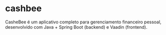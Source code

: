 # cashbee
CasheBee é um aplicativo completo para gerenciamento financeiro pessoal, desenvolvido com Java + Spring Boot (backend) e Vaadin (frontend). 
